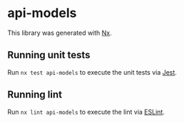# api-models

This library was generated with [Nx](https://nx.dev).

## Running unit tests

Run `nx test api-models` to execute the unit tests via [Jest](https://jestjs.io).

## Running lint

Run `nx lint api-models` to execute the lint via [ESLint](https://eslint.org/).
